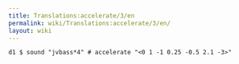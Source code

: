 ```yaml
---
title: Translations:accelerate/3/en
permalink: wiki/Translations:accelerate/3/en/
layout: wiki
---
```


    d1 $ sound "jvbass*4" # accelerate "<0 1 -1 0.25 -0.5 2.1 -3>" 
